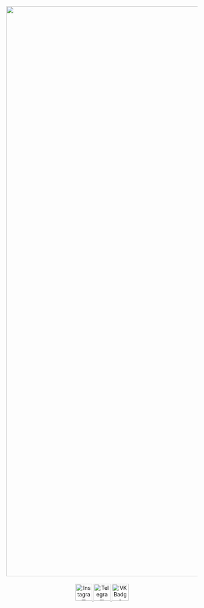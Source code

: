 <div id="header" align="center">
  <img src="http://libertyinfinity.com/wp-content/uploads//2021/09/anime-fight.gif" width="1500"/>
</div>
<h4>
  
</h4>
<div id="badges" align="center">
  <a href="https://www.instagram.com/lil.maxec/">
    <img src="https://img.shields.io/badge/Instagram-080707?logo=instagram&logoColor=a8a8a8&style=for-the-badge" alt="Instagram Badge" height="44"/>
  </a>
  <a href="https://t.me/lil_maxec/">
    <img src="https://img.shields.io/badge/Telegram-080707?logo=Telegram&logoColor=a8a8a8&style=for-the-badge" alt="Telegram Badge" height="44"/>
  </a>
  <a href="https://vk.com/lil.maxec">
    <img src="https://img.shields.io/badge/VK-080707?logo=VK&logoColor=a8a8a8&style=for-the-badge" alt="VK Badge" height="44"/>
  </a>
</div>
